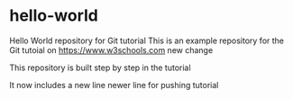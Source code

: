 # hello-world
Hello World repository for Git tutorial
This is an example repository for the Git tutoial on https://www.w3schools.com
new  change 

This repository is built step by step in the tutorial

It now includes a new line 
newer line for pushing tutorial